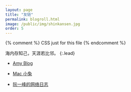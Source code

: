 ```yaml
---
layout: page
title: "友链"
permalink: blogroll.html
image: /public/img/shinkansen.jpg
order: 5
---
```


{% comment %}
  CSS just for this file
{% endcomment %}


海内存知己，天涯若比邻。
{:.lead}

* [Amy Blog](https://banyaner.github.io/)

* [Mac 小兔](https://perixiaowan.github.io/)

* [阮一峰的网络日志](http://www.ruanyifeng.com/blog/)
